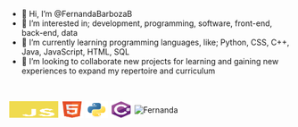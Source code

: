 - 👋 Hi, I’m @FernandaBarbozaB
- 👀 I’m interested in; development, programming, software, front-end, back-end, data
- 🌱 I’m currently learning programming languages, like; Python, CSS, C++, Java, JavaScript, HTML, SQL
- 💞️ I’m looking to collaborate new projects for learning and gaining new experiences to expand my repertoire and curriculum

<!---
FernandaBarbozaB/FernandaBarbozaB is a ✨ special ✨ repository because its `README.md` (this file) appears on your GitHub profile.
You can click the Preview link to take a look at your changes.
--->


##

<div style="display: inline_block"><br>
  <img align="center" alt="Fernanda" height="30" width="90" src="https://raw.githubusercontent.com/devicons/devicon/master/icons/javascript/javascript-plain.svg">
  <img align="center" alt="Fernanda" height="30" width="40" src="https://raw.githubusercontent.com/devicons/devicon/master/icons/html5/html5-original.svg">
  <img align="center" alt="Fernanda" height="30" width="40" src="https://raw.githubusercontent.com/devicons/devicon/master/icons/python/python-original.svg">
  <img align="center" alt="Fernanda" height="30" width="40" src="https://raw.githubusercontent.com/devicons/devicon/master/icons/csharp/csharp-original.svg">
  <img align="center" alt="Fernanda" height="30" width="60" src=https://img.shields.io/badge/C%2B%2B-00599C?style=for-the-badge&logo=c%2B%2B&logoColor=white>


##
